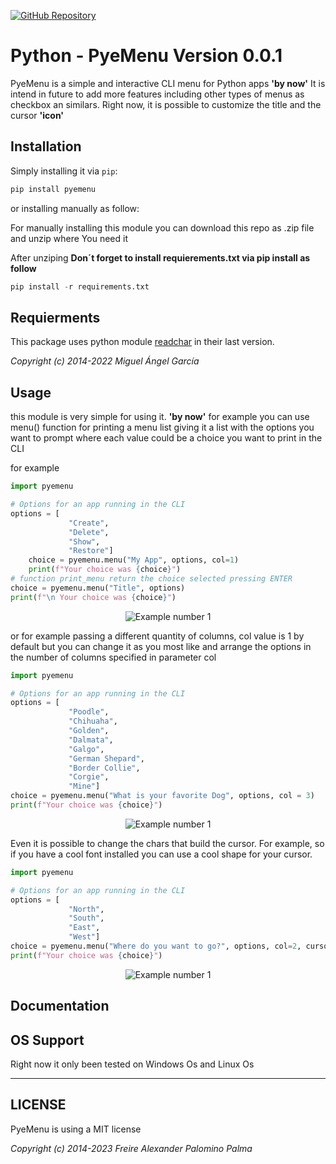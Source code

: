 [![GitHub Repository](https://img.shields.io/badge/-GitHub-%230D0D0D?logo=github&labelColor=gray)](https://github.com/FreireAlexander/PyeMenu)

# Python - PyeMenu Version 0.0.1

PyeMenu is a simple and interactive CLI menu for Python apps __'by now'__ It is intend in future to add more features including other types of menus as checkbox an similars. Right now, it is possible to customize the title and the cursor __'icon'__ 

## Installation

Simply installing it via `pip`:

```bash
pip install pyemenu
```

or installing manually as follow:

For manually installing this module you can download this repo as .zip file and unzip where You need it

After unziping **Don´t forget to install requierements.txt via pip install as follow**

```python
pip install -r requirements.txt
```

## Requierments

This package uses python module [readchar](https://github.com/magmax/python-readchar/tree/master) in their last version.

*Copyright (c) 2014-2022 Miguel Ángel García* 

## Usage

this module is very simple for using it. __'by now'__ for example you can use menu() function for printing a menu list giving it a list with the options you want to prompt where each value could be a choice you want to print in the CLI 

for example

```python
import pyemenu

# Options for an app running in the CLI
options = [
             "Create",
             "Delete", 
             "Show",
             "Restore"]
    choice = pyemenu.menu("My App", options, col=1)
    print(f"Your choice was {choice}")
# function print_menu return the choice selected pressing ENTER 
choice = pyemenu.menu("Title", options)
print(f"\n Your choice was {choice}")
```

<div style="text-align:center">
    <img src="images/Example1.png" alt="Example number 1">
</div>
<p></p>

or for example passing a different quantity of columns, col value is 1 by default but you can change it as you most like and arrange the options in the number of columns specified in parameter col

```python
import pyemenu

# Options for an app running in the CLI
options = [
             "Poodle",
             "Chihuaha",
             "Golden",
             "Dalmata",
             "Galgo",
             "German Shepard",
             "Border Collie",
             "Corgie",
             "Mine"]
choice = pyemenu.menu("What is your favorite Dog", options, col = 3)
print(f"Your choice was {choice}")
```

<div style="text-align:center">
    <img src="images/Example2.png" alt="Example number 1">
</div>

<p></p>

Even it is possible to change the chars that build the cursor. For example, so if you have a cool font installed you can use a cool shape for your cursor.

```python
import pyemenu

# Options for an app running in the CLI
options = [
             "North",
             "South",
             "East",
             "West"]
choice = pyemenu.menu("Where do you want to go?", options, col=2, cursor="󰮯 ")
print(f"Your choice was {choice}")
```

<div style="text-align:center">
    <img src="images/Example3.png" alt="Example number 1">
</div>

<p></p>


## Documentation

## OS Support
Right now it only been tested on Windows Os and Linux Os
______________________________________________________________________


## LICENSE

PyeMenu is using a MIT license

*Copyright (c) 2014-2023 Freire Alexander Palomino Palma*